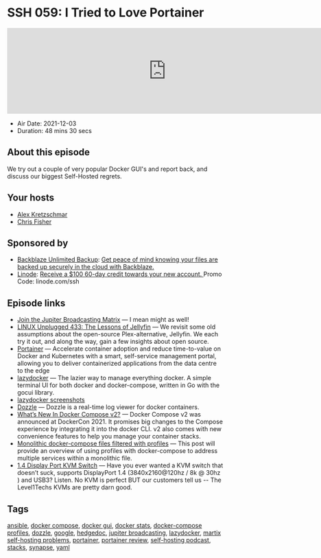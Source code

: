 # SSH 059: I Tried to Love Portainer

<iframe src="https://player.fireside.fm/v2/dUlrHQih+e47s8Gm7?theme=dark" width="740" height="200" frameborder="0" scrolling="no"></iframe>

* Air Date: 2021-12-03
* Duration: 48 mins 30 secs

## About this episode

We try out a couple of very popular Docker GUI's and report back, and discuss our biggest Self-Hosted regrets.

## Your hosts
* [Alex Kretzschmar](https://selfhosted.show/hosts/alexktz)
* [Chris Fisher](https://selfhosted.show/hosts/chrislas)

## Sponsored by

  * [Backblaze Unlimited Backup](https://www.backblaze.com/ssh): [Get peace of mind knowing your files are backed up securely in the cloud with Backblaze.](https://www.backblaze.com/ssh)
  * [Linode](https://linode.com/ssh): [Receive a $100 60-day credit towards your new account. ](https://linode.com/ssh) Promo Code: linode.com/ssh



## Episode links

  * [Join the Jupiter Broadcasting Matrix](https://matrix.to/#/+lup:jupiterbroadcasting.com "Join the Jupiter Broadcasting Matrix") — I mean might as well!
  * [LINUX Unplugged 433: The Lessons of Jellyfin](https://linuxunplugged.com/433 "LINUX Unplugged 433: The Lessons of Jellyfin") — We revisit some old assumptions about the open-source Plex-alternative, Jellyfin. We each try it out, and along the way, gain a few insights about open source.
  * [Portainer](https://www.portainer.io/ "Portainer") — Accelerate container adoption and reduce time-to-value on Docker and Kubernetes with a smart, self-service management portal, allowing you to deliver containerized applications from the data centre to the edge
  * [lazydocker](https://github.com/jesseduffield/lazydocker "lazydocker") — The lazier way to manage everything docker. A simple terminal UI for both docker and docker-compose, written in Go with the gocui library.
  * [lazydocker screenshots](https://imgur.com/a/7HmurMs "lazydocker screenshots")
  * [Dozzle](https://dozzle.dev/ "Dozzle") — Dozzle is a real-time log viewer for docker containers.
  * [What’s New In Docker Compose v2?](https://www.cloudsavvyit.com/12144/whats-new-in-docker-compose-v2/ "What’s New In Docker Compose v2?") — Docker Compose v2 was announced at DockerCon 2021. It promises big changes to the Compose experience by integrating it into the docker CLI. v2 also comes with new convenience features to help you manage your container stacks.
  * [Monolithic docker-compose files filtered with profiles](https://blog.ktz.me/monolithic-docker-compose-files-filtered-by-labels/ "Monolithic docker-compose files filtered with profiles") — This post will provide an overview of using profiles with docker-compose to address multiple services within a monolithic file. 
  * [1.4 Display Port KVM Switch](https://store.level1techs.com/products/14-kvm-switch-dual-monitor-2computer "1.4 Display Port KVM Switch") — Have you ever wanted a KVM switch that doesn’t suck, supports DisplayPort 1.4 (3840x2160@120hz / 8k @ 30hz ) and USB3? Listen. No KVM is perfect BUT our customers tell us -- The Level1Techs KVMs are pretty darn good.



## Tags

[ansible](https://selfhosted.show/tags/ansible), [docker compose](https://selfhosted.show/tags/docker%20compose), [docker gui](https://selfhosted.show/tags/docker%20gui), [docker stats](https://selfhosted.show/tags/docker%20stats), [docker-compose profiles](https://selfhosted.show/tags/docker-compose%20profiles), [dozzle](https://selfhosted.show/tags/dozzle), [google](https://selfhosted.show/tags/google), [hedgedoc](https://selfhosted.show/tags/hedgedoc), [jupiter broadcasting](https://selfhosted.show/tags/jupiter%20broadcasting), [lazydocker](https://selfhosted.show/tags/lazydocker), [martix self-hosting problems](https://selfhosted.show/tags/martix%20self-hosting%20problems), [portainer](https://selfhosted.show/tags/portainer), [portainer review](https://selfhosted.show/tags/portainer%20review), [self-hosting podcast](https://selfhosted.show/tags/self-hosting%20podcast), [stacks](https://selfhosted.show/tags/stacks), [synapse](https://selfhosted.show/tags/synapse), [yaml](https://selfhosted.show/tags/yaml)